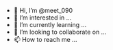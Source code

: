 - 👋 Hi, I’m @meet_090
- 👀 I’m interested in ...
- 🌱 I’m currently learning ...
- 💞️ I’m looking to collaborate on ...
- 📫 How to reach me ...

<!---
MeEtGoHeL/MeEtGoHeL is a ✨ special ✨ repository because its `README.md` (this file) appears on your GitHub profile.
You can click the Preview link to take a look at your changes.
--->
